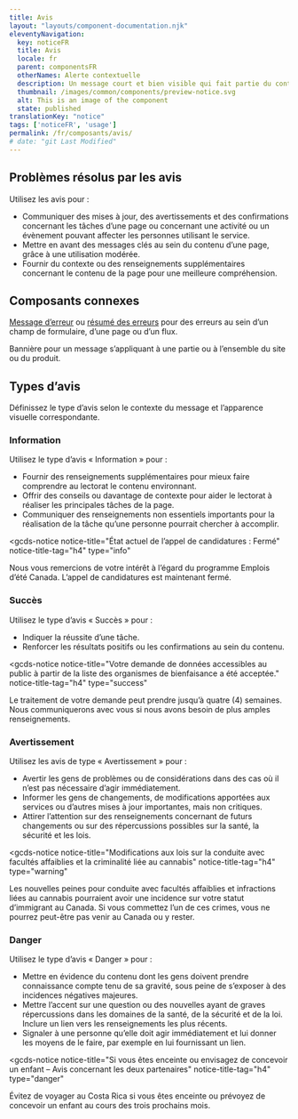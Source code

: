 ```yaml
---
title: Avis
layout: "layouts/component-documentation.njk"
eleventyNavigation:
  key: noticeFR
  title: Avis
  locale: fr
  parent: componentsFR
  otherNames: Alerte contextuelle
  description: Un message court et bien visible qui fait partie du contenu de la page
  thumbnail: /images/common/components/preview-notice.svg
  alt: This is an image of the component
  state: published
translationKey: "notice"
tags: ['noticeFR', 'usage']
permalink: /fr/composants/avis/
# date: "git Last Modified"
---
```


## Problèmes résolus par les avis

Utilisez les avis pour :

- Communiquer des mises à jour, des avertissements et des confirmations concernant les tâches d’une page ou concernant une activité ou un évènement pouvant affecter les personnes utilisant le service.
- Mettre en avant des messages clés au sein du contenu d’une page, grâce à une utilisation modérée.
- Fournir du contexte ou des renseignements supplémentaires concernant le contenu de la page pour une meilleure compréhension.

<article class="bg-full-width bg-primary text-light pt-500 pb-400 my-500">
  <h2 class="mt-0 mb-400">Composants connexes</h2>

<a href="{{ links.errorMessage }}" class="link-light">Message d’erreur</a> ou <a href="{{ links.errorSummary }}" class="link-light">résumé des erreurs</a> pour des erreurs au sein d’un champ de formulaire, d’une page ou d’un flux. 
 
Bannière pour un message s’appliquant à une partie ou à l’ensemble du site ou du produit.  

</article>

## Types d’avis

Définissez le type d’avis selon le contexte du message et l’apparence visuelle correspondante.

### Information

Utilisez le type d’avis « Information » pour :

- Fournir des renseignements supplémentaires pour mieux faire comprendre au lectorat le contenu environnant.
- Offrir des conseils ou davantage de contexte pour aider le lectorat à réaliser les principales tâches de la page.
- Communiquer des renseignements non essentiels importants pour la réalisation de la tâche qu’une personne pourrait chercher à accomplir.

<gcds-notice
  notice-title="État actuel de l’appel de candidatures : Fermé"
  notice-title-tag="h4"
  type="info"
>
  <gcds-text margin-bottom="0">Nous vous remercions de votre intérêt à l’égard du programme Emplois d’été Canada. L’appel de candidatures est maintenant fermé.</gcds-text>
</gcds-notice>

### Succès

Utilisez le type d’avis « Succès » pour :

- Indiquer la réussite d’une tâche.
- Renforcer les résultats positifs ou les confirmations au sein du contenu.

<gcds-notice
  notice-title="Votre demande de données accessibles au public à partir de la liste des organismes de bienfaisance a été acceptée."
  notice-title-tag="h4"
  type="success"
>
  <gcds-text margin-bottom="0">Le traitement de votre demande peut prendre jusqu’à quatre (4) semaines. Nous communiquerons avec vous si nous avons besoin de plus amples renseignements.</gcds-text>
</gcds-notice>

### Avertissement

Utilisez les avis de type « Avertissement » pour :

- Avertir les gens de problèmes ou de considérations dans des cas où il n’est pas nécessaire d’agir immédiatement.
- Informer les gens de changements, de modifications apportées aux services ou d’autres mises à jour importantes, mais non critiques.
- Attirer l’attention sur des renseignements concernant de futurs changements ou sur des répercussions possibles sur la santé, la sécurité et les lois.

<gcds-notice
  notice-title="Modifications aux lois sur la conduite avec facultés affaiblies et la criminalité liée au cannabis"
  notice-title-tag="h4"
  type="warning"
>
  <gcds-text margin-bottom="0">Les nouvelles peines pour conduite avec facultés affaiblies et infractions liées au cannabis pourraient avoir une incidence sur votre statut d’immigrant au Canada. Si vous commettez l’un de ces crimes, vous ne pourrez peut-être pas venir au Canada ou y rester.</gcds-text>
</gcds-notice>

### Danger

Utilisez le type d’avis « Danger » pour :

- Mettre en évidence du contenu dont les gens doivent prendre connaissance compte tenu de sa gravité, sous peine de s’exposer à des incidences négatives majeures.
- Mettre l’accent sur une question ou des nouvelles ayant de graves répercussions dans les domaines de la santé, de la sécurité et de la loi. Inclure un lien vers les renseignements les plus récents.  
- Signaler à une personne qu’elle doit agir immédiatement et lui donner les moyens de le faire, par exemple en lui fournissant un lien.

<gcds-notice
  notice-title="Si vous êtes enceinte ou envisagez de concevoir un enfant – Avis concernant les deux partenaires"
  notice-title-tag="h4"
  type="danger"
>
  <gcds-text margin-bottom="0">Évitez de voyager au Costa Rica si vous êtes enceinte ou prévoyez de concevoir un enfant au cours des trois prochains mois.</gcds-text>
</gcds-notice>
